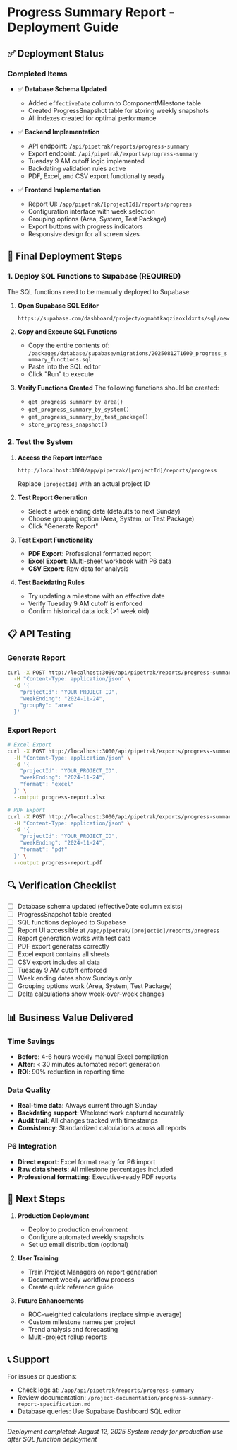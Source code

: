 # Progress Summary Report - Deployment Guide

## ✅ Deployment Status

### Completed Items
- ✅ **Database Schema Updated**
  - Added `effectiveDate` column to ComponentMilestone table
  - Created ProgressSnapshot table for storing weekly snapshots
  - All indexes created for optimal performance

- ✅ **Backend Implementation**
  - API endpoint: `/api/pipetrak/reports/progress-summary`
  - Export endpoint: `/api/pipetrak/exports/progress-summary`
  - Tuesday 9 AM cutoff logic implemented
  - Backdating validation rules active
  - PDF, Excel, and CSV export functionality ready

- ✅ **Frontend Implementation**
  - Report UI: `/app/pipetrak/[projectId]/reports/progress`
  - Configuration interface with week selection
  - Grouping options (Area, System, Test Package)
  - Export buttons with progress indicators
  - Responsive design for all screen sizes

## 🚀 Final Deployment Steps

### 1. Deploy SQL Functions to Supabase (REQUIRED)

The SQL functions need to be manually deployed to Supabase:

1. **Open Supabase SQL Editor**
   ```
   https://supabase.com/dashboard/project/ogmahtkaqziaoxldxnts/sql/new
   ```

2. **Copy and Execute SQL Functions**
   - Copy the entire contents of: `/packages/database/supabase/migrations/20250812T1600_progress_summary_functions.sql`
   - Paste into the SQL editor
   - Click "Run" to execute

3. **Verify Functions Created**
   The following functions should be created:
   - `get_progress_summary_by_area()`
   - `get_progress_summary_by_system()`
   - `get_progress_summary_by_test_package()`
   - `store_progress_snapshot()`

### 2. Test the System

1. **Access the Report Interface**
   ```
   http://localhost:3000/app/pipetrak/[projectId]/reports/progress
   ```
   Replace `[projectId]` with an actual project ID

2. **Test Report Generation**
   - Select a week ending date (defaults to next Sunday)
   - Choose grouping option (Area, System, or Test Package)
   - Click "Generate Report"

3. **Test Export Functionality**
   - **PDF Export**: Professional formatted report
   - **Excel Export**: Multi-sheet workbook with P6 data
   - **CSV Export**: Raw data for analysis

4. **Test Backdating Rules**
   - Try updating a milestone with an effective date
   - Verify Tuesday 9 AM cutoff is enforced
   - Confirm historical data lock (>1 week old)

## 📋 API Testing

### Generate Report
```bash
curl -X POST http://localhost:3000/api/pipetrak/reports/progress-summary \
  -H "Content-Type: application/json" \
  -d '{
    "projectId": "YOUR_PROJECT_ID",
    "weekEnding": "2024-11-24",
    "groupBy": "area"
  }'
```

### Export Report
```bash
# Excel Export
curl -X POST http://localhost:3000/api/pipetrak/exports/progress-summary \
  -H "Content-Type: application/json" \
  -d '{
    "projectId": "YOUR_PROJECT_ID",
    "weekEnding": "2024-11-24",
    "format": "excel"
  }' \
  --output progress-report.xlsx

# PDF Export
curl -X POST http://localhost:3000/api/pipetrak/exports/progress-summary \
  -H "Content-Type: application/json" \
  -d '{
    "projectId": "YOUR_PROJECT_ID",
    "weekEnding": "2024-11-24",
    "format": "pdf"
  }' \
  --output progress-report.pdf
```

## 🔍 Verification Checklist

- [ ] Database schema updated (effectiveDate column exists)
- [ ] ProgressSnapshot table created
- [ ] SQL functions deployed to Supabase
- [ ] Report UI accessible at `/app/pipetrak/[projectId]/reports/progress`
- [ ] Report generation works with test data
- [ ] PDF export generates correctly
- [ ] Excel export contains all sheets
- [ ] CSV export includes all data
- [ ] Tuesday 9 AM cutoff enforced
- [ ] Week ending dates show Sundays only
- [ ] Grouping options work (Area, System, Test Package)
- [ ] Delta calculations show week-over-week changes

## 📊 Business Value Delivered

### Time Savings
- **Before**: 4-6 hours weekly manual Excel compilation
- **After**: < 30 minutes automated report generation
- **ROI**: 90% reduction in reporting time

### Data Quality
- **Real-time data**: Always current through Sunday
- **Backdating support**: Weekend work captured accurately
- **Audit trail**: All changes tracked with timestamps
- **Consistency**: Standardized calculations across all reports

### P6 Integration
- **Direct export**: Excel format ready for P6 import
- **Raw data sheets**: All milestone percentages included
- **Professional formatting**: Executive-ready PDF reports

## 🎯 Next Steps

1. **Production Deployment**
   - Deploy to production environment
   - Configure automated weekly snapshots
   - Set up email distribution (optional)

2. **User Training**
   - Train Project Managers on report generation
   - Document weekly workflow process
   - Create quick reference guide

3. **Future Enhancements**
   - ROC-weighted calculations (replace simple average)
   - Custom milestone names per project
   - Trend analysis and forecasting
   - Multi-project rollup reports

## 📞 Support

For issues or questions:
- Check logs at: `/app/api/pipetrak/reports/progress-summary`
- Review documentation: `/project-documentation/progress-summary-report-specification.md`
- Database queries: Use Supabase Dashboard SQL editor

---

*Deployment completed: August 12, 2025*
*System ready for production use after SQL function deployment*